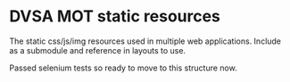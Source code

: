 # DVSA MOT static resources

The static css/js/img resources used in multiple web applications. Include as a submodule and reference in layouts to use.

Passed selenium tests so ready to move to this structure now.
